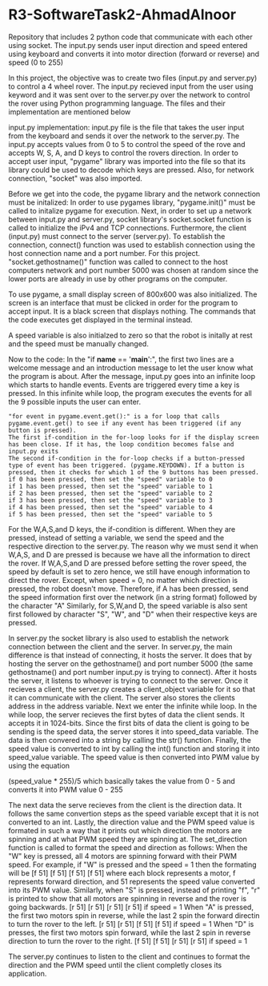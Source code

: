 # R3-SoftwareTask2-AhmadAlnoor
Repository that includes 2 python code that communicate with each other using socket. The input.py sends user input direction and speed entered using keyboard and converts it into motor direction (forward or reverse) and speed (0 to 255)

In this project, the objective was to create two files (input.py and server.py) to control a 4 wheel rover. The input.py recieved input from the user using keyword and it was sent over to the server.py over the network to control the rover using Python programming language.
The files and their implementation are mentioned below

input.py implementation:
input.py file is the file that takes the user input from the keyboard and sends it over the network to the server.py. The input.py accepts values from 0 to 5 to control the speed of the rove and accepts W, S, A, and D keys to control the rovers direction.
In order to accept user input, "pygame" library was imported into the file so that its library could be used to decode which keys are pressed.
Also, for network connection, "socket" was also imported.

Before we get into the code, the pygame library and the network connection must be initalized:
In order to use pygames library, "pygame.init()" must be called to initalize pygame for execution.
Next, in order to set up a network between input.py and server.py, socket library's socket.socket function is called to initialize the iPv4 and TCP connections. Furthermore, the client (input.py) must connect to the server (server.py). To establish the connection, connect() function was used to establish connection using the host connection name and a port number. For this project. "socket.gethostname()" function was called to connect to the host computers network and port number 5000 was chosen at random since the lower ports are already in use by other programs on the computer. 

To use pygame, a small display screen of 800x600 was also initialized. The screen is an interface that must be clicked in order for the program to accept input. It is a black screen that displays nothing. The commands that the code executes get displayed in the terminal instead.

A speed variable is also initialzed to zero so that the robot is initally at rest and the speed must be manually changed.

Now to the code:
In the  "if __name__ == '__main__':", the first two lines are a welcome message and an introduction message to let the user know what the program is about.
After the message, input.py goes into an infinite loop which starts to handle events. Events are triggered every time a key is pressed. In this infinite while loop, the program executes the events for all the 9 possible inputs the user can enter. 
    
    "for event in pygame.event.get():" is a for loop that calls pygame.event.get() to see if any event has been triggered (if any button is pressed).
    The first if-condition in the for-loop looks for if the display screen has been close. If it has, the loop condition becomes false and input.py exits
    The second if-condition in the for-loop checks if a button-pressed type of event has been triggered. (pygame.KEYDOWN). If a button is pressed, then it checks for which 1 of the 9 buttons has been pressed. 
    if 0 has been pressed, then set the "speed" variable to 0
    if 1 has been pressed, then set the "speed" variable to 1
    if 2 has been pressed, then set the "speed" variable to 2
    if 3 has been pressed, then set the "speed" variable to 3
    if 4 has been pressed, then set the "speed" variable to 4
    if 5 has been pressed, then set the "speed" variable to 5
  For the W,A,S,and D keys, the if-condition is different. When they are pressed, instead of setting a variable, we send the speed and the respective direction to the server.py. The reason why we must send it when W,A,S, and D are pressed is because we have all the information to direct the rover. If W,A,S,and D are pressed before setting the rover speed, the speed by default is set to zero hence, we still have enough information to direct the rover. Except, when speed = 0, no matter which direction is pressed, the robot doesn't move. Therefore,
  if A has been pressed, send the speed information first over the network (in a string format) followed by the character "A"
Similarly, for S,W,and D, the speed variable is also sent first followed by character "S", "W", and "D" when their respective keys are pressed.


In server.py the socket library is also used to establish the network connection between the client and the server. In server.py, the main difference is that instead of connecting, it hosts the server. It does that by hosting the server on the gethostname() and port number 5000 (the same gethostname() and port number input.py is trying to connect). After it hosts the server, it listens to whoever is trying to connect to the server. Once it recieves a client, the server.py creates a client_object variable for it so that it can communicate with the client. The server also stores the clients address in the address variable. Next we enter the infinite while loop. In the while loop, the server recieves the first bytes of data the client sends. It accepts it in 1024-bits. Since the first bits of data the client is going to be sending is the speed data, the server stores it into speed_data variable. The data is then convered into a string by calling the str() function. Finally, the speed value is converted to int by calling the int() function and storing it into speed_value variable. The speed value is then converted into PWM value by using the equation

(speed_value * 255)/5 
which basically takes the value from 0 - 5 and converts it into PWM value 0 - 255

The next data the serve recieves from the client is the direction data. It follows the same convertion steps  as the speed variable except that it is not converted to an int.
Lastly, the direction value and the PWM speed value is formated in such a way that it prints out which direction the motors are spinning and at what PWM speed they are spinning at.
The set_direction function is called to format the speed and direction as follows:
When the "W" key is pressed, all 4 motors are spinning forward with their PWM speed. For example, if "W" is pressed and the speed = 1 then the formating will be
[f 51] [f 51] [f 51] [f 51] where each block represents a motor, f represents forward direction, and 51 represents the speed value converted into its PWM value.
Similarly, when "S" is pressed, instead of printing "f", "r" is printed to show that all motors are spinning in reverse and the rover is going backwards.
[r 51] [r 51] [r 51] [r 51] if speed = 1
When "A" is pressed, the first two motors spin in reverse, while the last 2 spin the forward directin to turn the rover to the left.
[r 51] [r 51] [f 51] [f 51] if speed = 1
When "D" is presses, the first two motors spin forward, while the last 2 spin in reverse direction to turn the rover to the right.
[f 51] [f 51] [r 51] [r 51] if speed = 1

The server.py continues to listen to the client and continues to format the direction and the PWM speed until the client completly closes its application.
